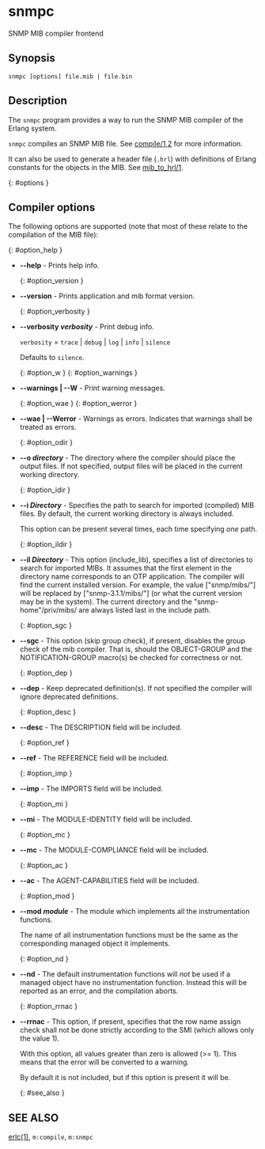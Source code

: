 <!--
%CopyrightBegin%

Copyright Ericsson AB 2023-2024. All Rights Reserved.

Licensed under the Apache License, Version 2.0 (the "License");
you may not use this file except in compliance with the License.
You may obtain a copy of the License at

    http://www.apache.org/licenses/LICENSE-2.0

Unless required by applicable law or agreed to in writing, software
distributed under the License is distributed on an "AS IS" BASIS,
WITHOUT WARRANTIES OR CONDITIONS OF ANY KIND, either express or implied.
See the License for the specific language governing permissions and
limitations under the License.

%CopyrightEnd%
-->
# snmpc

SNMP MIB compiler frontend

## Synopsis

```
snmpc [options] file.mib | file.bin
```

## Description

The `snmpc` program provides a way to run the SNMP MIB compiler of the Erlang
system.

`snmpc` compiles an SNMP MIB file. See [compile/1,2](`snmpc:compile/1`) for more
information.

It can also be used to generate a header file (`.hrl`) with definitions of Erlang
constants for the objects in the MIB. See [mib_to_hrl/1](`snmpc:mib_to_hrl/1`).

[](){: #options }

## Compiler options

The following options are supported (note that most of these relate to the
compilation of the MIB file):

[](){: #option_help }

- **\--help** - Prints help info.

  [](){: #option_version }

- **\--version** - Prints application and mib format version.

  [](){: #option_verbosity }

- **\--verbosity _verbosity_** - Print debug info.

  `verbosity` = `trace` | `debug` | `log` | `info` | `silence`

  Defaults to `silence`.

  [](){: #option_w } [](){: #option_warnings }

- **\--warnings | --W** - Print warning messages.

  [](){: #option_wae } [](){: #option_werror }

- **\--wae | --Werror** - Warnings as errors. Indicates that warnings shall be
  treated as errors.

  [](){: #option_odir }

- **\--o _directory_** - The directory where the compiler should place the
  output files. If not specified, output files will be placed in the current
  working directory.

  [](){: #option_idir }

- **\--i _Directory_** - Specifies the path to search for imported (compiled)
  MIB files. By default, the current working directory is always included.

  This option can be present several times, each time specifying _one_ path.

  [](){: #option_ildir }

- **\--il _Directory_** - This option (include_lib), specifies a list of
  directories to search for imported MIBs. It assumes that the first element in
  the directory name corresponds to an OTP application. The compiler will find
  the current installed version. For example, the value \["snmp/mibs/"] will be
  replaced by \["snmp-3.1.1/mibs/"] (or what the current version may be in the
  system). The current directory and the "snmp-home"/priv/mibs/ are always
  listed last in the include path.

  [](){: #option_sgc }

- **\--sgc** - This option (skip group check), if present, disables the group
  check of the mib compiler. That is, should the OBJECT-GROUP and the
  NOTIFICATION-GROUP macro(s) be checked for correctness or not.

  [](){: #option_dep }

- **\--dep** - Keep deprecated definition(s). If not specified the compiler will
  ignore deprecated definitions.

  [](){: #option_desc }

- **\--desc** - The DESCRIPTION field will be included.

  [](){: #option_ref }

- **\--ref** - The REFERENCE field will be included.

  [](){: #option_imp }

- **\--imp** - The IMPORTS field will be included.

  [](){: #option_mi }

- **\--mi** - The MODULE-IDENTITY field will be included.

  [](){: #option_mc }

- **\--mc** - The MODULE-COMPLIANCE field will be included.

  [](){: #option_ac }

- **\--ac** - The AGENT-CAPABILITIES field will be included.

  [](){: #option_mod }

- **\--mod _module_** - The module which implements all the instrumentation
  functions.

  The name of all instrumentation functions must be the same as the
  corresponding managed object it implements.

  [](){: #option_nd }

- **\--nd** - The default instrumentation functions will _not_ be used if a
  managed object have no instrumentation function. Instead this will be reported
  as an error, and the compilation aborts.

  [](){: #option_rrnac }

- **\--rrnac** - This option, if present, specifies that the row name assign
  check shall not be done strictly according to the SMI (which allows only the
  value 1).

  With this option, all values greater than zero is allowed (>= 1). This means
  that the error will be converted to a warning.

  By default it is not included, but if this option is present it will be.

  [](){: #see_also }

## SEE ALSO

[erlc(1)](`e:erts:erlc_cmd.md`), `m:compile`, `m:snmpc`
